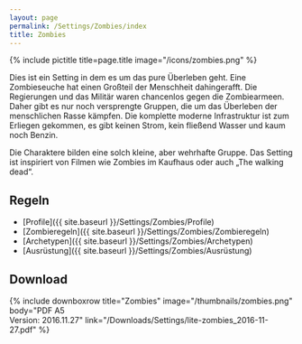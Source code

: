 ```yaml
---
layout: page
permalink: /Settings/Zombies/index
title: Zombies
---
```


{% include pictitle title=page.title image="/icons/zombies.png" %}

Dies ist ein Setting in dem es um das pure Überleben geht. Eine Zombieseuche hat einen Großteil der Menschheit dahingerafft. Die Regierungen und das Militär waren chancenlos gegen die Zombiearmeen. Daher gibt es nur noch versprengte Gruppen, die um das Überleben der menschlichen Rasse kämpfen. Die komplette moderne Infrastruktur ist zum Erliegen gekommen, es gibt keinen Strom, kein fließend Wasser und kaum noch Benzin.

Die Charaktere bilden eine solch kleine, aber wehrhafte Gruppe. Das Setting ist inspiriert von Filmen wie Zombies im Kaufhaus oder auch &bdquo;The walking dead&ldquo;.

## Regeln

- [Profile]({{ site.baseurl }}/Settings/Zombies/Profile)
- [Zombieregeln]({{ site.baseurl }}/Settings/Zombies/Zombieregeln)
- [Archetypen]({{ site.baseurl }}/Settings/Zombies/Archetypen)
- [Ausrüstung]({{ site.baseurl }}/Settings/Zombies/Ausrüstung)

## Download

{% include downboxrow title="Zombies" image="/thumbnails/zombies.png" body="PDF A5<br/>Version: 2016.11.27" link="/Downloads/Settings/lite-zombies_2016-11-27.pdf" %}
